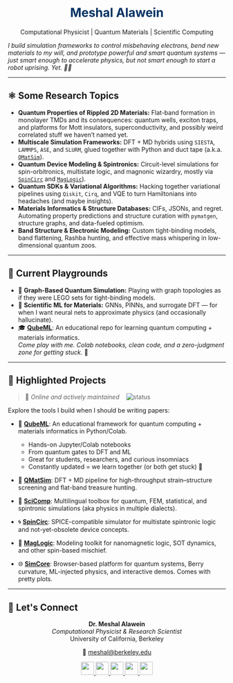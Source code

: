 <div align="center">

# <span style="color:#003262">**Meshal Alawein**</span>  
Computational Physicist | Quantum Materials | Scientific Computing

</div>

*I build simulation frameworks to control misbehaving electrons, bend new materials to my will, and prototype powerful and smart quantum systems — just smart enough to accelerate physics, but not smart enough to start a robot uprising. Yet. 🧠🤖*

---

## ⚛️ Some Research Topics

- **Quantum Properties of Rippled 2D Materials:** Flat-band formation in monolayer TMDs and its consequences: quantum wells, exciton traps, and platforms for Mott insulators, superconductivity, and possibly weird correlated stuff we haven’t named yet.  
- **Multiscale Simulation Frameworks:** DFT + MD hybrids using `SIESTA`, `LAMMPS`, `ASE`, and `SLURM`, glued together with Python and duct tape (a.k.a. [`QMatSim`](https://github.com/alaweimm90/QMatSim)).  
- **Quantum Device Modeling & Spintronics:** Circuit-level simulations for spin-orbitronics, multistate logic, and magnonic wizardry, mostly via [`SpinCirc`](https://github.com/alaweimm90/SpinCirc) and [`MagLogic`](https://github.com/alaweimm90/MagLogic)).  
- **Quantum SDKs & Variational Algorithms:** Hacking together variational pipelines using `Qiskit`, `Cirq`, and VQE to turn Hamiltonians into headaches (and maybe insights).  
- **Materials Informatics & Structure Databases:** CIFs, JSONs, and regret. Automating property predictions and structure curation with `pymatgen`, structure graphs, and data-fueled optimism.  
- **Band Structure & Electronic Modeling:** Custom tight-binding models, band flattening, Rashba hunting, and effective mass whispering in low-dimensional quantum zoos.  

---

## 🧪 Current Playgrounds

- 🧠 **Graph-Based Quantum Simulation:** Playing with graph topologies as if they were LEGO sets for tight-binding models.  
- 🤖 **Scientific ML for Materials:** GNNs, PINNs, and surrogate DFT — for when I want neural nets to approximate physics (and occasionally hallucinate).  
- 🎓 [**QubeML**](https://github.com/alaweimm90/QubeML): An educational repo for learning quantum computing + materials informatics.  
  *Come play with me. Colab notebooks, clean code, and a zero-judgment zone for getting stuck.* 🤝

---

## 📂 Highlighted Projects  
> 🚀 *Online and actively maintained* &nbsp;&nbsp; ![status](https://img.shields.io/badge/status-updated-red)

Explore the tools I build when I should be writing papers:

- 📘 [**QubeML**](https://github.com/alaweimm90/QubeML): An educational framework for quantum computing + materials informatics in Python/Colab.  
  - Hands-on Jupyter/Colab notebooks  
  - From quantum gates to DFT and ML  
  - Great for students, researchers, and curious insomniacs  
  - Constantly updated = we learn together (or both get stuck) 🤝

- 🔷 [**QMatSim**](https://github.com/alaweimm90/QMatSim): DFT + MD pipeline for high-throughput strain–structure screening and flat-band treasure hunting.

- 🧮 [**SciComp**](https://github.com/alaweimm90/SciComp): Multilingual toolbox for quantum, FEM, statistical, and spintronic simulations (aka physics in multiple dialects).

- 🌀 [**SpinCirc**](https://github.com/alaweimm90/SpinCirc): SPICE-compatible simulator for multistate spintronic logic and not-yet-obsolete device concepts.

- 🧲 [**MagLogic**](https://github.com/alaweimm90/MagLogic): Modeling toolkit for nanomagnetic logic, SOT dynamics, and other spin-based mischief.

- 🌐 [**SimCore**](https://simcore.dev): Browser-based platform for quantum systems, Berry curvature, ML-injected physics, and interactive demos. Comes with pretty plots.

---

## 🔗 Let's Connect

<div align="center">

<strong>Dr. Meshal Alawein</strong><br/> <em>Computational Physicist & Research Scientist</em><br/>
University of California, Berkeley

📧 <a href="mailto:meshal@berkeley.edu">meshal@berkeley.edu</a>

<a href="https://www.linkedin.com/in/meshal-alawein">
  <img src="https://img.shields.io/badge/LinkedIn-0077B5?style=flat&logo=linkedin&logoColor=white" height="30" />
</a>
<a href="https://github.com/alaweimm90">
  <img src="https://img.shields.io/badge/GitHub-181717?style=flat&logo=github&logoColor=white" height="30" />
</a>
<a href="https://malawein.com">
  <img src="https://img.shields.io/badge/Website-003262?style=flat&logo=googlechrome&logoColor=white" height="30" />
</a>
<a href="https://scholar.google.com/citations?user=IB_E6GQAAAAJ&hl=en">
  <img src="https://img.shields.io/badge/Scholar-4285F4?style=flat&logo=googlescholar&logoColor=white" height="30" />
</a>
<a href="https://simcore.dev">
  <img src="https://img.shields.io/badge/SimCore-FDB515?style=flat&logo=atom&logoColor=white" height="30" />
</a>

</div>
